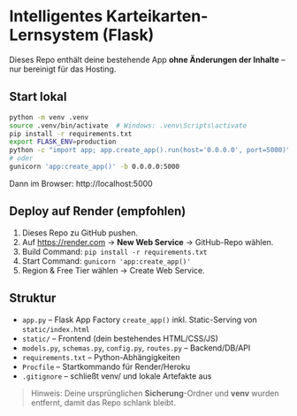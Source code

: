 # Intelligentes Karteikarten-Lernsystem (Flask)

Dieses Repo enthält deine bestehende App **ohne Änderungen der Inhalte** – nur bereinigt für das Hosting.

## Start lokal
```bash
python -m venv .venv
source .venv/bin/activate  # Windows: .venv\Scripts\activate
pip install -r requirements.txt
export FLASK_ENV=production
python -c "import app; app.create_app().run(host='0.0.0.0', port=5000)"
# oder
gunicorn 'app:create_app()' -b 0.0.0.0:5000
```

Dann im Browser: http://localhost:5000

## Deploy auf Render (empfohlen)
1. Dieses Repo zu GitHub pushen.
2. Auf https://render.com → **New Web Service** → GitHub-Repo wählen.
3. Build Command: `pip install -r requirements.txt`
4. Start Command: `gunicorn 'app:create_app()'`
5. Region & Free Tier wählen → Create Web Service.

## Struktur
- `app.py` – Flask App Factory `create_app()` inkl. Static-Serving von `static/index.html`
- `static/` – Frontend (dein bestehendes HTML/CSS/JS)
- `models.py`, `schemas.py`, `config.py`, `routes.py` – Backend/DB/API
- `requirements.txt` – Python-Abhängigkeiten
- `Procfile` – Startkommando für Render/Heroku
- `.gitignore` – schließt venv/ und lokale Artefakte aus

> Hinweis: Deine ursprünglichen **Sicherung**-Ordner und **venv** wurden entfernt, damit das Repo schlank bleibt.
